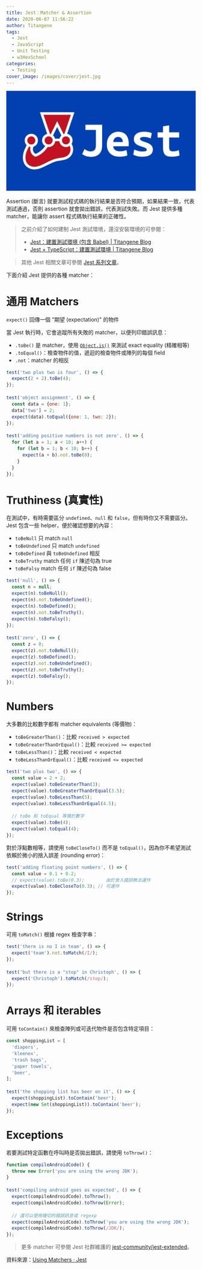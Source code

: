 ```yaml
---
title: Jest：Matcher & Assertion
date: 2020-06-07 11:56:22
author: Titangene
tags:
  - Jest
  - JavaScript
  - Unit Testing
  - w3HexSchool
categories:
  - Testing
cover_image: /images/cover/jest.jpg
---
```


![](../images/cover/jest.jpg)

Assertion (斷言) 就要測試程式碼的執行結果是否符合預期，如果結果一致，代表測試通過，否則 assertion 就會拋出錯誤，代表測試失敗。而 Jest 提供多種 matcher，能讓你 assert 程式碼執行結果的正確性。

<!-- more -->

> 之前介紹了如何建制 Jest 測試環境，還沒安裝環境的可參閱：
> - [Jest：建置測試環境 (包含 Babel) | Titangene Blog](https://titangene.github.io/article/jest-build-test-env.html)
> - [Jest + TypeScript：建置測試環境 | Titangene Blog](https://titangene.github.io/article/jest-typescript.html)

> 其他 Jest 相關文章可參閱 [Jest 系列文章](https://titangene.github.io/tags/jest/)。

下面介紹 Jest 提供的各種 matcher：

# 通用 Matchers

`expect()` 回傳一個 "期望 (expectation)" 的物件

當 Jest 執行時，它會追蹤所有失敗的 matcher，以便列印錯誤訊息：
- `.toBe()` 是 matcher，使用 [`Object.is()`](https://developer.mozilla.org/en-US/docs/Web/JavaScript/Reference/Global_Objects/Object/is) 來測試 exact equality (精確相等)
- `.toEqual()`：檢查物件的值，遞迴的檢查物件或陣列的每個 field
- `.not`：matcher 的相反

```javascript
test('two plus two is four', () => {
  expect(2 + 2).toBe(4);
});

test('object assignment', () => {
  const data = {one: 1};
  data['two'] = 2;
  expect(data).toEqual({one: 1, two: 2});
});

test('adding positive numbers is not zero', () => {
  for (let a = 1; a < 10; a++) {
    for (let b = 1; b < 10; b++) {
      expect(a + b).not.toBe(0);
    }
  }
});
```

# Truthiness (真實性)

在測試中，有時需要區分 `undefined`、`null` 和 `false`，但有時你又不需要區分。Jest 包含一些 helper，便於確認想要的內容：
- `toBeNull` 只 match `null`
- `toBeUndefined` 只 match `undefined`
- `toBeDefined` 與 `toBeUndefined` 相反
- `toBeTruthy` match 任何 `if` 陳述句為 true
- `toBeFalsy` match 任何 `if` 陳述句為 false

```javascript
test('null', () => {
  const n = null;
  expect(n).toBeNull();
  expect(n).not.toBeUndefined();
  expect(n).toBeDefined();
  expect(n).not.toBeTruthy();
  expect(n).toBeFalsy();
});

test('zero', () => {
  const z = 0;
  expect(z).not.toBeNull();
  expect(z).toBeDefined();
  expect(z).not.toBeUndefined();
  expect(z).not.toBeTruthy();
  expect(z).toBeFalsy();
});
```

# Numbers

大多數的比較數字都有 matcher equivalents (等價物)：
- `toBeGreaterThan()`：比較 `received > expected`
- `toBeGreaterThanOrEqual()`：比較 `received >= expected`
- `toBeLessThan()`：比較 `received < expected`
- `toBeLessThanOrEqual()`：比較 `received <= expected`

```javascript
test('two plus two', () => {
  const value = 2 + 2;
  expect(value).toBeGreaterThan(3);
  expect(value).toBeGreaterThanOrEqual(3.5);
  expect(value).toBeLessThan(5);
  expect(value).toBeLessThanOrEqual(4.5);

  // toBe 和 toEqual 等價於數字
  expect(value).toBe(4);
  expect(value).toEqual(4);
});
```

對於浮點數相等，請使用 `toBeCloseTo()` 而不是 `toEqual()`，因為你不希望測試依賴於微小的捨入誤差 (rounding error)：

```javascript
test('adding floating point numbers', () => {
  const value = 0.1 + 0.2;
  // expect(value).toBe(0.3);        由於舍入錯誤無法運作
  expect(value).toBeCloseTo(0.3); // 可運作
});
```

# Strings

可用 `toMatch()` 根據 regex 檢查字串：

```javascript
test('there is no I in team', () => {
  expect('team').not.toMatch(/I/);
});

test('but there is a "stop" in Christoph', () => {
  expect('Christoph').toMatch(/stop/);
});
```

# Arrays 和 iterables

可用 `toContain()` 來檢查陣列或可迭代物件是否包含特定項目：

```javascript
const shoppingList = [
  'diapers',
  'kleenex',
  'trash bags',
  'paper towels',
  'beer',
];

test('the shopping list has beer on it', () => {
  expect(shoppingList).toContain('beer');
  expect(new Set(shoppingList)).toContain('beer');
});
```

# Exceptions

若要測試特定函數在呼叫時是否拋出錯誤，請使用 `toThrow()`：

```javascript
function compileAndroidCode() {
  throw new Error('you are using the wrong JDK');
}

test('compiling android goes as expected', () => {
  expect(compileAndroidCode).toThrow();
  expect(compileAndroidCode).toThrow(Error);

  // 還可以使用確切的錯誤訊息或 regexp
  expect(compileAndroidCode).toThrow('you are using the wrong JDK');
  expect(compileAndroidCode).toThrow(/JDK/);
});
```

> 更多 matcher 可參閱 Jest 社群維護的 [jest-community/jest-extended](https://github.com/jest-community/jest-extended)。

資料來源：[Using Matchers · Jest](https://jestjs.io/docs/en/using-matchers)